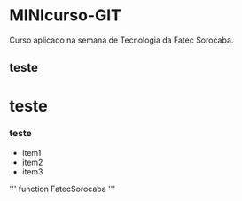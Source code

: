# MINIcurso-GIT
Curso aplicado na semana de Tecnologia da Fatec Sorocaba.
## teste
# teste
### teste

- item1
- item2
- item3

'''
function FatecSorocaba
'''